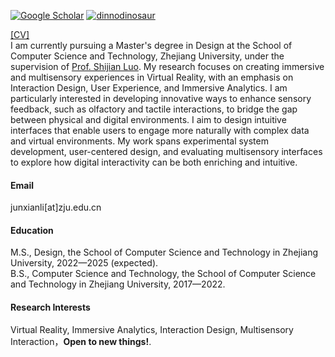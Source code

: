 
[![Google Scholar](https://img.shields.io/badge/Google_Scholar-scholar-blue?logo=google-scholar)](https://scholar.google.com/citations?user=YHWmHcYAAAAJ)
[![dinnodinosaur](https://img.shields.io/badge/dinnodinosaur-github-blue?logo=github)](https://github.com/dinnodinosaur)

[[CV]](https://raw.githubusercontent.com/dinnodinosaur/dinnodinosaur.github.io/main/contents/Junxian%20Li_CV.pdf)\
I am currently pursuing a Master's degree in Design at the School of Computer Science and Technology, Zhejiang University, under the supervision of [Prof. Shijian Luo](https://person.zju.edu.cn/en/0099094). My research focuses on creating immersive and multisensory experiences in Virtual Reality, with an emphasis on Interaction Design, User Experience, and Immersive Analytics. I am particularly interested in developing innovative ways to enhance sensory feedback, such as olfactory and tactile interactions, to bridge the gap between physical and digital environments. I aim to design intuitive interfaces that enable users to engage more naturally with complex data and virtual environments. My work spans experimental system development, user-centered design, and evaluating multisensory interfaces to explore how digital interactivity can be both enriching and intuitive.

#### Email
junxianli[at]zju.edu.cn

#### Education
M.S., Design, the School of Computer Science and Technology in Zhejiang University, 2022—2025 (expected).\
B.S., Computer Science and Technology, the School of Computer Science and Technology in Zhejiang University, 2017—2022.

#### Research Interests
Virtual Reality,  Immersive Analytics, Interaction Design, Multisensory Interaction，<strong>Open to new things!</strong>.